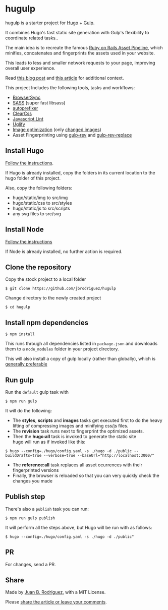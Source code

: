 hugulp
======

hugulp is a starter project for [Hugo](http://gohugo.io) + [Gulp](http://gulpjs.com).

It combines Hugo's fast static site generation with Gulp's flexibility to coordinate related tasks..

The main idea is to recreate the famous [Ruby on Rails Asset Pipeline](http://guides.rubyonrails.org/asset_pipeline.html), which minifies, concatenates and fingerprints the assets used in your website.

This leads to less and smaller network requests to your page, improving overall user experience.

Read [this blog post](http://jbrodriguez.io/mobile-friendly-website-2/) and [this article](https://medium.com/@juanbrodriguez/hugulp-a-hugo-gulp-toolchain-94f72ccc3577) for additional context.

This project Includes the following tools, tasks and workflows:

- [BrowserSync](http://www.browsersync.io/)
- [SASS](http://sass-lang.com/) (super fast libsass)
- [autoprefixer](https://github.com/sindresorhus/gulp-autoprefixer)
- [ClearCss](https://github.com/scniro/gulp-clean-css)
- [Javascript Lint](https://github.com/spalger/gulp-jshint)
- [Uglify](https://github.com/terinjokes/gulp-uglify)
- [Image optimization](https://github.com/sindresorhus/gulp-imagemin) (only [changed images](https://github.com/sindresorhus/gulp-changed))
- Asset Fingerprinting using [gulp-rev](https://github.com/sindresorhus/gulp-rev) and [gulp-rev-replace](https://github.com/jamesknelson/gulp-rev-replace)


## Install Hugo
[Follow the instructions](http://gohugo.io/#action).

If Hugo is already installed, copy the folders in its current location to the hugo folder of this project.

Also, copy the following folders:
- hugo/static/img to src/img
- hugo/static/css to src/styles
- hugo/static/js to src/scripts
- any svg files to src/svg

## Install Node
[Follow the instructions](https://nodejs.org)

If Node is already installed, no further action is required.

## Clone the repository
Copy the stock project to a local folder

```
$ git clone https://github.com/jbrodriguez/hugulp
```

Change directory to the newly created project
```
$ cd hugulp
```

## Install npm dependencies
```
$ npm install
```

This runs through all dependencies listed in `package.json` and downloads them to a `node_modules` folder in your project directory.

This will also install a copy of gulp locally (rather than globally), which is [generally preferable](http://jondavidjohn.com/keeping-it-local-with-npm-scripts/)

## Run gulp
Run the `default` gulp task with

```
$ npm run gulp
```

It will do the following:
- The **styles**, **scripts** and **images** tasks get executed first to do the heavy lifting of compressing images and minifying css/js files.
- The **revision** task runs next to fingerprint the optimized assets.
- Then the **hugo:all** task is invoked to generate the static site<br>
hugo will run as if invoked like this:
```
$ hugo --config=./hugo/config.yaml -s ./hugo -d ./public --buildDrafts=true --verbose=true --baseUrl="http://localhost:3000/"
```

- The **reference:all** task replaces all asset ocurrences with their fingerprinted versions
- Finally, the browser is reloaded so that you can very quickly check the changes you made

## Publish step
There's also a `publish` task you can run:

```
$ npm run gulp publish
```

It will perform all the steps above, but Hugo will be run with as follows:
```
$ hugo --config=./hugo/config.yaml -s ./hugo -d ./public"
```

## PR
For changes, send a PR.


## Share
Made by [Juan B. Rodriguez](http://jbrodriguez.io), with a MIT License.

Please [share the article or leave your comments](http://jbrodriguez.io/mobile-friendly-website-2/).
